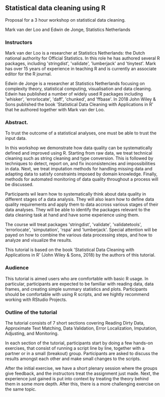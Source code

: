 ## Statistical data cleaning using R

Proposal for a 3 hour workshop on statistical data cleaning.

Mark van der Loo and Edwin de Jonge, Statistics Netherlands


### Instructors

Mark van der Loo is a researcher at Statistics Netherlands: the Dutch national
authority for Official Statistics. In this role he has authored several R packages,
including 'stringdist', 'validate', 'lumberjack' and 'tinytest'. Mark has over
15 years of experience in teaching R and is currently an associate editor for the
R journal.

Edwin de Jonge is a researcher at Statistics Netherlands focusing on
complexity theory, statistical computing, visualisation and data cleaning.
Edwin has published a number of widely used R packages including 'whisker',
'errorlocate', 'daff', 'chunked', and 'ffbase'. In 2018 John Wiley & Sons
published the book 'Statistical Data Cleaning with Applications in R' 
that he authored together with Mark van der Loo.



### Abstract.

To trust the outcome of a statistical analyses, one must be able to trust the
input data. 

In this workshop we demonstrate how data quality can be systematically defined
and improved using R. Starting from raw data, we treat technical cleaning
such as string cleaning and type conversion. This is followed by techniques
to detect, report on, and fix inconsistencies and impossibilities in data.
Next, we treat imputation methods for handling missing data and adapting
data to satisfy constraints imposed by domain knowledge. Finally, methods
for automated monitoring of data quality throughout a process will be 
discussed.

Participants wil learn how to systematically think about data quality
in different stages of a data analysis. They will also learn how to
define data quality requirements and apply them to data accross various
stages of their data analyses. They will be able to identify the packages
relevant to the data cleaning task at hand and have some experience
using them.

The course will treat packages 'stringdist', 'validate', 'validatetools',
'errorlocate', 'simputation', 'rspa' and 'lumberjack'.  Special attention will
be payed on how to combine the various data processing steps, and how to
analyze and visualize the results.

This tutorial is based on the book 'Statistical Data Cleaning with Applications
in R' (John Wiley & Sons, 2018) by the authors of this tutorial.

### Audience

This tutorial is aimed users who are comfortable with basic R usage. In
particular, participants are expected to be familiar with reading data, data
frames, and creating simple summary statistics and plots.  Participants should
be comfortable with using R scripts, and we hightly recommend working with
RStudio Projects.




### Outline of the tutorial

The tutorial consists of 7 short sections covering Reading Dirty Data,
Approximate Text Matching, Data Validation, Error Localization, Imputation,
Adjusting, and Monitoring.

In each section of the tutorial, participants start by doing a few hands-on
exercises, that consist of running a script line by line, together with a
partner or in a small (breakout) group. Participants are asked to discuss
the results amongst each other and make small changes to the scripts.

After the initial exercise, we have a short plenary session where the groups
give feedback, and the instructors treat the assignment just made. Next,
the experience just gained is put into context by treating the theory
behind them in some more depth. After this, there is a more challenging
exercise on the same topic.
 













